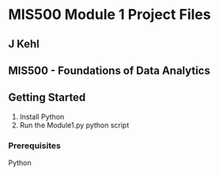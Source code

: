 # MIS500 Module 1 Project Files

## J Kehl

## MIS500 - Foundations of Data Analytics

## Getting Started
1. Install Python
2. Run the Module1.py python script

### Prerequisites
Python


